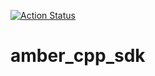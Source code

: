 [![Action Status](https://github.com/AMBERobotics/amber_cpp_sdk/actions/workflows/main.yml/badge.svg?branch=main)](https://github.com/AMBERobotics/amber-cpp/actions/workflows/main.yml)
# amber_cpp_sdk
